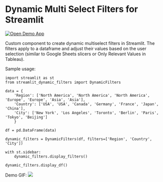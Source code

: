 # Dynamic Multi Select Filters for Streamlit
[![Open Demo App](https://static.streamlit.io/badges/streamlit_badge_black_white.svg)](https://dynamic-filters-demo.streamlit.app/)

Custom component to create dynamic multiselect filters in Streamlit. 
The filters apply to a dataframe and adjust their values based on the user selection (similar to Google Sheets slicers or Only Relevant Values in Tableau).

Sample usage:

```
import streamlit as st
from streamlit_dynamic_filters import DynamicFilters

data = {
    'Region': ['North America', 'North America', 'North America', 'Europe', 'Europe', 'Asia', 'Asia'],
    'Country': ['USA', 'USA', 'Canada', 'Germany', 'France', 'Japan', 'China'],
    'City': ['New York', 'Los Angeles', 'Toronto', 'Berlin', 'Paris', 'Tokyo', 'Beijing']
    }

df = pd.DataFrame(data)

dynamic_filters = DynamicFilters(df, filters=['Region', 'Country', 'City'])

with st.sidebar:
    dynamic_filters.display_filters()

dynamic_filters.display_df()
```

Demo GIF:
<img src="https://i.postimg.cc/mDG8BfK4/multiselect-demo.gif"/>   
